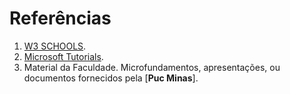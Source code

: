 # Referências

1. [W3 SCHOOLS](https://www.w3schools.com/).
2. [Microsoft Tutorials](https://learn.microsoft.com/).
3. Material da Faculdade. Microfundamentos, apresentações, ou documentos fornecidos pela [**Puc Minas**].
